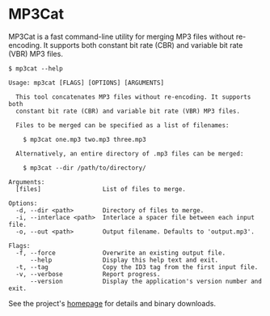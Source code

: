 
# MP3Cat

MP3Cat is a fast command-line utility for merging MP3 files without re-encoding. It supports both constant bit rate (CBR) and variable bit rate (VBR) MP3 files.

    $ mp3cat --help

    Usage: mp3cat [FLAGS] [OPTIONS] [ARGUMENTS]

      This tool concatenates MP3 files without re-encoding. It supports both
      constant bit rate (CBR) and variable bit rate (VBR) MP3 files.

      Files to be merged can be specified as a list of filenames:

        $ mp3cat one.mp3 two.mp3 three.mp3

      Alternatively, an entire directory of .mp3 files can be merged:

        $ mp3cat --dir /path/to/directory/

    Arguments:
      [files]                 List of files to merge.

    Options:
      -d, --dir <path>        Directory of files to merge.
      -i, --interlace <path>  Interlace a spacer file between each input file.
      -o, --out <path>        Output filename. Defaults to 'output.mp3'.

    Flags:
      -f, --force             Overwrite an existing output file.
          --help              Display this help text and exit.
      -t, --tag               Copy the ID3 tag from the first input file.
      -v, --verbose           Report progress.
          --version           Display the application's version number and exit.

See the project's [homepage][] for details and binary downloads.

[homepage]: http://mulholland.xyz/dev/mp3cat/
